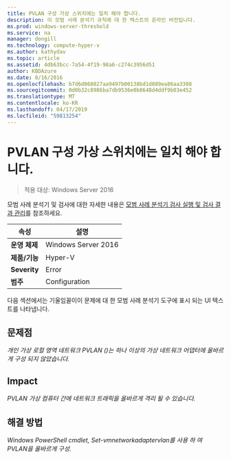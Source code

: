 ```yaml
---
title: PVLAN 구성 가상 스위치에는 일치 해야 합니다.
description: 이 모범 사례 분석기 규칙에 대 한 텍스트의 온라인 버전입니다.
ms.prod: windows-server-threshold
ms.service: na
manager: dongill
ms.technology: compute-hyper-v
ms.author: kathydav
ms.topic: article
ms.assetid: 4db63bcc-7a54-4f19-98a6-c274c3956d51
author: KBDAzure
ms.date: 8/16/2016
ms.openlocfilehash: b7d6d068027aa9497b00138bd1d889ea86aa3308
ms.sourcegitcommit: 0d0b32c8986ba7db9536e0b8648d4ddf9b03e452
ms.translationtype: MT
ms.contentlocale: ko-KR
ms.lasthandoff: 04/17/2019
ms.locfileid: "59813254"
---
```

# <a name="pvlan-configuration-on-a-virtual-switch-must-be-consistent"></a>PVLAN 구성 가상 스위치에는 일치 해야 합니다.

>적용 대상: Windows Server 2016

모범 사례 분석기 및 검사에 대한 자세한 내용은 [모범 사례 분석기 검사 실행 및 검사 결과 관리](https://go.microsoft.com/fwlink/p/?LinkID=223177)를 참조하세요.  
  
|속성|설명|  
|-|-|  
|**운영 체제**|Windows Server 2016| 
|**제품/기능**|Hyper-V|  
|**Severity**|Error|  
|**범주**|Configuration|  
  
다음 섹션에서는 기울임꼴이이 문제에 대 한 모범 사례 분석기 도구에 표시 되는 UI 텍스트를 나타냅니다.
  
## <a name="issue"></a>**문제점**  
*개인 가상 로컬 영역 네트워크 PVLAN ()는 하나 이상의 가상 네트워크 어댑터에 올바르게 구성 되지 않았습니다.*  
  
## <a name="impact"></a>**Impact**  
*PVLAN 가상 컴퓨터 간에 네트워크 트래픽을 올바르게 격리 될 수 있습니다.*  
  
## <a name="resolution"></a>**해결 방법**  
*Windows PowerShell cmdlet, Set-vmnetworkadaptervlan를 사용 하 여 PVLAN을 올바르게 구성.*  
  


